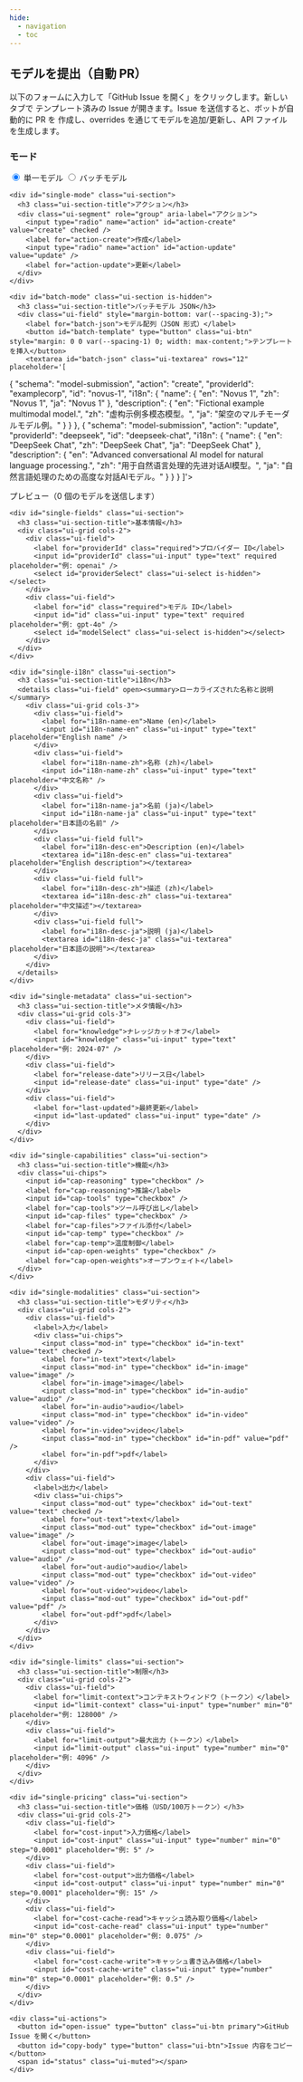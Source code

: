 ```yaml
---
hide:
  - navigation
  - toc
---
```


## モデルを提出（自動 PR）

以下のフォームに入力して「GitHub Issue を開く」をクリックします。新しいタブで
テンプレート済みの Issue が開きます。Issue を送信すると、ボットが自動的に PR を
作成し、overrides を通じてモデルを追加/更新し、API ファイルを生成します。

<link rel="stylesheet" href="../../assets/submit-form.css" />
<script src="../../assets/submit-form-i18n.js"></script>

<div id="model-submit" data-repo="basellm/llm-metadata" data-lang="ja">
  <form onsubmit="return false" class="ui-card">
    <div class="ui-section">
      <h3 class="ui-section-title">モード</h3>
      <div class="ui-segment" role="group" aria-label="モード">
        <input type="radio" name="mode" id="mode-single" value="single" checked />
        <label for="mode-single">単一モデル</label>
        <input type="radio" name="mode" id="mode-batch" value="batch" />
        <label for="mode-batch">バッチモデル</label>
      </div>
    </div>

    <div id="single-mode" class="ui-section">
      <h3 class="ui-section-title">アクション</h3>
      <div class="ui-segment" role="group" aria-label="アクション">
        <input type="radio" name="action" id="action-create" value="create" checked />
        <label for="action-create">作成</label>
        <input type="radio" name="action" id="action-update" value="update" />
        <label for="action-update">更新</label>
      </div>
    </div>

    <div id="batch-mode" class="ui-section is-hidden">
      <h3 class="ui-section-title">バッチモデル JSON</h3>
      <div class="ui-field" style="margin-bottom: var(--spacing-3);">
        <label for="batch-json">モデル配列（JSON 形式）</label>
        <button id="batch-template" type="button" class="ui-btn" style="margin: 0 0 var(--spacing-1) 0; width: max-content;">テンプレートを挿入</button>
        <textarea id="batch-json" class="ui-textarea" rows="12" placeholder='[
  {
    "schema": "model-submission",
    "action": "create",
    "providerId": "examplecorp",
    "id": "novus-1",
    "i18n": {
      "name": { "en": "Novus 1", "zh": "Novus 1", "ja": "Novus 1" },
      "description": { "en": "Fictional example multimodal model.", "zh": "虚构示例多模态模型。", "ja": "架空のマルチモーダルモデル例。" }
    }
  },
  {
    "schema": "model-submission",
    "action": "update",
    "providerId": "deepseek",
    "id": "deepseek-chat",
    "i18n": {
      "name": { "en": "DeepSeek Chat", "zh": "DeepSeek Chat", "ja": "DeepSeek Chat" },
      "description": { "en": "Advanced conversational AI model for natural language processing.", "zh": "用于自然语言处理的先进对话AI模型。", "ja": "自然言語処理のための高度な対話AIモデル。" }
    }
  }
]'></textarea>
      </div>
      <div id="batch-preview" class="ui-field">
        <label>プレビュー（<span id="batch-count">0</span> 個のモデルを送信します）</label>
        <div id="batch-list" class="ui-muted" style="font-size: 12px; max-height: 200px; overflow-y: auto; border: 1px solid var(--md-default-fg-color--lightest); border-radius: var(--radius-sm); padding: var(--spacing-2);"></div>
      </div>
    </div>

    <div id="single-fields" class="ui-section">
      <h3 class="ui-section-title">基本情報</h3>
      <div class="ui-grid cols-2">
        <div class="ui-field">
          <label for="providerId" class="required">プロバイダー ID</label>
          <input id="providerId" class="ui-input" type="text" required placeholder="例: openai" />
          <select id="providerSelect" class="ui-select is-hidden"></select>
        </div>
        <div class="ui-field">
          <label for="id" class="required">モデル ID</label>
          <input id="id" class="ui-input" type="text" required placeholder="例: gpt-4o" />
          <select id="modelSelect" class="ui-select is-hidden"></select>
        </div>
      </div>
    </div>

    <div id="single-i18n" class="ui-section">
      <h3 class="ui-section-title">i18n</h3>
      <details class="ui-field" open><summary>ローカライズされた名称と説明</summary>
        <div class="ui-grid cols-3">
          <div class="ui-field">
            <label for="i18n-name-en">Name (en)</label>
            <input id="i18n-name-en" class="ui-input" type="text" placeholder="English name" />
          </div>
          <div class="ui-field">
            <label for="i18n-name-zh">名称 (zh)</label>
            <input id="i18n-name-zh" class="ui-input" type="text" placeholder="中文名称" />
          </div>
          <div class="ui-field">
            <label for="i18n-name-ja">名前 (ja)</label>
            <input id="i18n-name-ja" class="ui-input" type="text" placeholder="日本語の名前" />
          </div>
          <div class="ui-field full">
            <label for="i18n-desc-en">Description (en)</label>
            <textarea id="i18n-desc-en" class="ui-textarea" placeholder="English description"></textarea>
          </div>
          <div class="ui-field full">
            <label for="i18n-desc-zh">描述 (zh)</label>
            <textarea id="i18n-desc-zh" class="ui-textarea" placeholder="中文描述"></textarea>
          </div>
          <div class="ui-field full">
            <label for="i18n-desc-ja">説明 (ja)</label>
            <textarea id="i18n-desc-ja" class="ui-textarea" placeholder="日本語の説明"></textarea>
          </div>
        </div>
      </details>
    </div>

    <div id="single-metadata" class="ui-section">
      <h3 class="ui-section-title">メタ情報</h3>
      <div class="ui-grid cols-3">
        <div class="ui-field">
          <label for="knowledge">ナレッジカットオフ</label>
          <input id="knowledge" class="ui-input" type="text" placeholder="例: 2024-07" />
        </div>
        <div class="ui-field">
          <label for="release-date">リリース日</label>
          <input id="release-date" class="ui-input" type="date" />
        </div>
        <div class="ui-field">
          <label for="last-updated">最終更新</label>
          <input id="last-updated" class="ui-input" type="date" />
        </div>
      </div>
    </div>

    <div id="single-capabilities" class="ui-section">
      <h3 class="ui-section-title">機能</h3>
      <div class="ui-chips">
        <input id="cap-reasoning" type="checkbox" />
        <label for="cap-reasoning">推論</label>
        <input id="cap-tools" type="checkbox" />
        <label for="cap-tools">ツール呼び出し</label>
        <input id="cap-files" type="checkbox" />
        <label for="cap-files">ファイル添付</label>
        <input id="cap-temp" type="checkbox" />
        <label for="cap-temp">温度制御</label>
        <input id="cap-open-weights" type="checkbox" />
        <label for="cap-open-weights">オープンウェイト</label>
      </div>
    </div>

    <div id="single-modalities" class="ui-section">
      <h3 class="ui-section-title">モダリティ</h3>
      <div class="ui-grid cols-2">
        <div class="ui-field">
          <label>入力</label>
          <div class="ui-chips">
            <input class="mod-in" type="checkbox" id="in-text" value="text" checked />
            <label for="in-text">text</label>
            <input class="mod-in" type="checkbox" id="in-image" value="image" />
            <label for="in-image">image</label>
            <input class="mod-in" type="checkbox" id="in-audio" value="audio" />
            <label for="in-audio">audio</label>
            <input class="mod-in" type="checkbox" id="in-video" value="video" />
            <label for="in-video">video</label>
            <input class="mod-in" type="checkbox" id="in-pdf" value="pdf" />
            <label for="in-pdf">pdf</label>
          </div>
        </div>
        <div class="ui-field">
          <label>出力</label>
          <div class="ui-chips">
            <input class="mod-out" type="checkbox" id="out-text" value="text" checked />
            <label for="out-text">text</label>
            <input class="mod-out" type="checkbox" id="out-image" value="image" />
            <label for="out-image">image</label>
            <input class="mod-out" type="checkbox" id="out-audio" value="audio" />
            <label for="out-audio">audio</label>
            <input class="mod-out" type="checkbox" id="out-video" value="video" />
            <label for="out-video">video</label>
            <input class="mod-out" type="checkbox" id="out-pdf" value="pdf" />
            <label for="out-pdf">pdf</label>
          </div>
        </div>
      </div>
    </div>

    <div id="single-limits" class="ui-section">
      <h3 class="ui-section-title">制限</h3>
      <div class="ui-grid cols-2">
        <div class="ui-field">
          <label for="limit-context">コンテキストウィンドウ（トークン）</label>
          <input id="limit-context" class="ui-input" type="number" min="0" placeholder="例: 128000" />
        </div>
        <div class="ui-field">
          <label for="limit-output">最大出力（トークン）</label>
          <input id="limit-output" class="ui-input" type="number" min="0" placeholder="例: 4096" />
        </div>
      </div>
    </div>

    <div id="single-pricing" class="ui-section">
      <h3 class="ui-section-title">価格（USD/100万トークン）</h3>
      <div class="ui-grid cols-2">
        <div class="ui-field">
          <label for="cost-input">入力価格</label>
          <input id="cost-input" class="ui-input" type="number" min="0" step="0.0001" placeholder="例: 5" />
        </div>
        <div class="ui-field">
          <label for="cost-output">出力価格</label>
          <input id="cost-output" class="ui-input" type="number" min="0" step="0.0001" placeholder="例: 15" />
        </div>
        <div class="ui-field">
          <label for="cost-cache-read">キャッシュ読み取り価格</label>
          <input id="cost-cache-read" class="ui-input" type="number" min="0" step="0.0001" placeholder="例: 0.075" />
        </div>
        <div class="ui-field">
          <label for="cost-cache-write">キャッシュ書き込み価格</label>
          <input id="cost-cache-write" class="ui-input" type="number" min="0" step="0.0001" placeholder="例: 0.5" />
        </div>
      </div>
    </div>

    <div class="ui-actions">
      <button id="open-issue" type="button" class="ui-btn primary">GitHub Issue を開く</button>
      <button id="copy-body" type="button" class="ui-btn">Issue 内容をコピー</button>
      <span id="status" class="ui-muted"></span>
    </div>
  </form>
</div>

<script src="../../assets/submit-form.js"></script>
